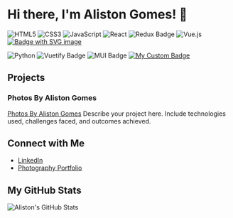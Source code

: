 # Hi there, I'm Aliston Gomes! 👋
![HTML5](https://img.shields.io/badge/html5-%23E34F26.svg?style=for-the-badge&logo=html5&logoColor=white)
![CSS3](https://img.shields.io/badge/css3-%231572B6.svg?style=for-the-badge&logo=css3&logoColor=white)
![JavaScript](https://img.shields.io/badge/javascript-%23323330.svg?style=for-the-badge&logo=javascript&logoColor=%23F7DF1E)
![React](https://img.shields.io/badge/react-%2320232a.svg?style=for-the-badge&logo=react&logoColor=%2361DAFB)
![Redux Badge](https://img.shields.io/badge/Redux-764ABC?logo=redux&logoColor=fff&style=for-the-badge)
![Vue.js](https://img.shields.io/badge/vuejs-%2335495e.svg?style=for-the-badge&logo=vuedotjs&logoColor=%234FC08D)
[![Badge with SVG image](data:image/svg+xml;base64,)](https://your-badge-link.com)

![Python](https://img.shields.io/badge/python-3670A0?style=for-the-badge&logo=python&logoColor=ffdd54)
![Vuetify Badge](https://img.shields.io/badge/Vuetify-1867C0?logo=vuetify&logoColor=fff&style=for-the-badge)
![MUI Badge](https://img.shields.io/badge/MUI-007FFF?logo=mui&logoColor=fff&style=for-the-badge)
[![My Custom Badge](https://badgen.net/badge/My%20Custom%20Badge/bl/white)](https://your-project-url.com)














## Projects

### Photos By Aliston Gomes
[Photos By Aliston Gomes](https://photos-by-aliston-gomes.vercel.app)
Describe your project here. Include technologies used, challenges faced, and outcomes achieved.

## Connect with Me
- [LinkedIn](https://photos-by-aliston-gomes.vercel.app)
- [Photography Portfolio](https://photos-by-aliston-gomes.vercel.app)

## My GitHub Stats
![Aliston's GitHub Stats](https://github-readme-stats.vercel.app/api?username=aliston-gomes&show_icons=true&hide_title=true&hide_border=true)
